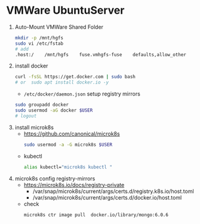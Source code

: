 # VMWare UbuntuServer


1. Auto-Mount VMWare Shared Folder 
    ```bash
    mkdir -p /mnt/hgfs
    sudo vi /etc/fstab
    # add
    .host:/    /mnt/hgfs    fuse.vmhgfs-fuse    defaults,allow_other    0 0
    ```
3. install docker
    ```bash
    curl -fsSL https://get.docker.com | sudo bash
    # or  sudo apt install docker.io -y
    ```
    - `/etc/docker/daemon.json` setup registry mirrors
    ```bash
    sudo groupadd docker
    sudo usermod -aG docker $USER
    # logout
    ```
4. install microk8s
    - https://github.com/canonical/microk8s
        ```bash
        sudo usermod -a -G microk8s $USER
        ```
    - kubectl
        ```bash
        alias kubectl="microk8s kubectl "
      ```
5. microk8s config registry-mirrors
    - https://microk8s.io/docs/registry-private
        - /var/snap/microk8s/current/args/certs.d/registry.k8s.io/host.toml
        - /var/snap/microk8s/current/args/certs.d/docker.io/host.toml
    - check
        ```bash
        microk8s ctr image pull  docker.io/library/mongo:6.0.6
        ```




